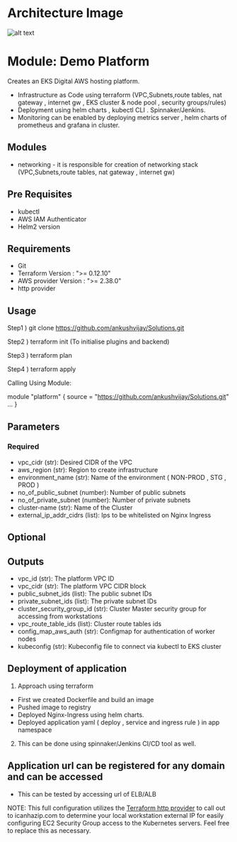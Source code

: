 # Architecture Image

![alt text](https://github.com/ankushvijay/Solutions/blob/EKS_solutions/eks-architecture.png)


# Module: Demo Platform

Creates an EKS Digital AWS hosting platform.

* Infrastructure as Code using terraform (VPC,Subnets,route tables, nat gateway , internet gw , EKS cluster & node pool , security groups/rules)
* Deployment using helm charts , kubectl CLI . Spinnaker/Jenkins.
* Monitoring can be enabled by deploying metrics server , helm charts of prometheus and grafana in cluster.

## Modules

* networking - it is responsible for creation of networking stack (VPC,Subnets,route tables, nat gateway , internet gw)

## Pre Requisites

* kubectl 
* AWS IAM Authenticator
* Helm2 version 

## Requirements
* Git 
* Terraform Version : ">= 0.12.10"
* AWS provider Version : ">= 2.38.0"
* http provider

## Usage

Step1 ) git clone https://github.com/ankushvijay/Solutions.git

Step2 ) terraform init (To initialise plugins and backend)

Step3 ) terraform plan

Step4 ) terraform apply  

Calling Using Module:

module "platform" {
  source = "https://github.com/ankushvijay/Solutions.git"
  ... 
}



## Parameters
### Required
* vpc_cidr (str): Desired CIDR of the VPC
* aws_region (str): Region to create infrastructure
* environment_name (str): Name of the environment ( NON-PROD , STG , PROD )
* no_of_public_subnet (number): Number of public subnets
* no_of_private_subnet (number): Number of private subnets
* cluster-name (str): Name of the Cluster
* external_ip_addr_cidrs (list): Ips to be whitelisted on Nginx Ingress 


## Optional

## Outputs
* vpc_id (str): The platform VPC ID
* vpc_cidr (str): The platform VPC CIDR block
* public_subnet_ids (list): The public subnet IDs
* private_subnet_ids (list): The private subnet IDs
* cluster_security_group_id (str): Cluster Master security group for accessing from workstations
* vpc_route_table_ids (list): Cluster route tables ids
* config_map_aws_auth (str): Configmap for authentication of worker nodes
* kubeconfig (str): Kubeconfig file to connect via kubectl to EKS cluster

## Deployment of application

1) Approach using terraform

* First we created Dockerfile and build an image 
* Pushed image to registry
* Deployed Nginx-Ingress using helm charts.
* Deployed application yaml  ( deploy , service and ingress rule ) in app namespace

2) This can be done using spinnaker/Jenkins CI/CD tool as well.  


## Application url can be registered for any domain and can be accessed

* This can be tested by accessing url of ELB/ALB

NOTE: This full configuration utilizes the [Terraform http provider](https://www.terraform.io/docs/providers/http/index.html) to call out to icanhazip.com to determine your local workstation external IP for easily configuring EC2 Security Group access to the Kubernetes servers. Feel free to replace this as necessary.
